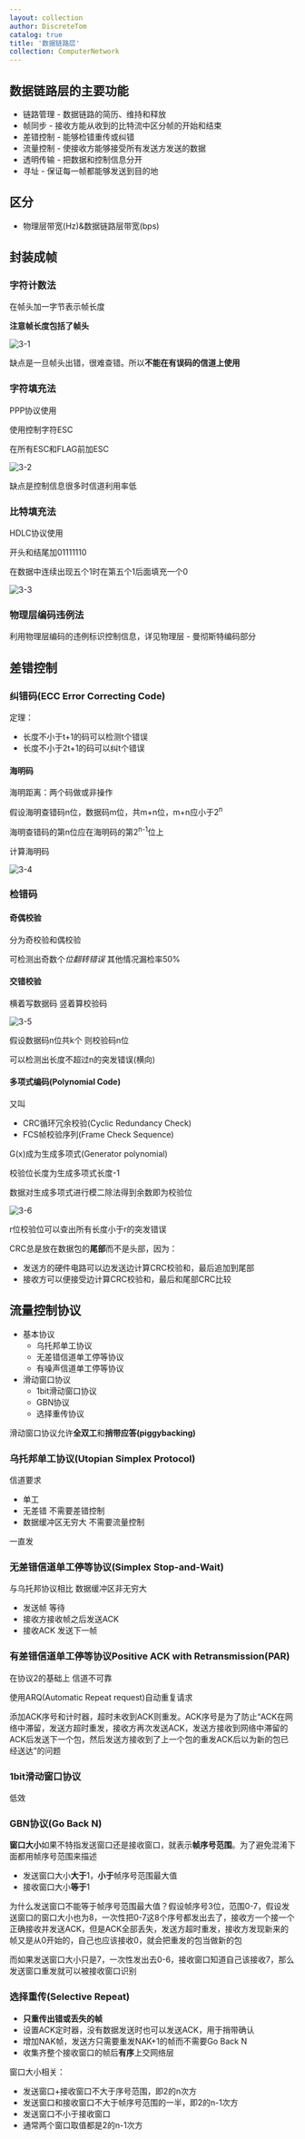```yaml
---
layout: collection
author: DiscreteTom
catalog: true
title: '数据链路层'
collection: ComputerNetwork
---
```


## 数据链路层的主要功能

- 链路管理 - 数据链路的简历、维持和释放
- 帧同步 - 接收方能从收到的比特流中区分帧的开始和结束
- 差错控制 - 能够检错重传或纠错
- 流量控制 - 使接收方能够接受所有发送方发送的数据
- 透明传输 - 把数据和控制信息分开
- 寻址 - 保证每一帧都能够发送到目的地

## 区分

- 物理层带宽(Hz)&数据链路层带宽(bps)

## 封装成帧

### 字符计数法

在帧头加一字节表示帧长度

**注意帧长度包括了帧头**

![3-1](../img/3-1.png)

缺点是一旦帧头出错，很难查错。所以**不能在有误码的信道上使用**

### 字符填充法

PPP协议使用

使用控制字符ESC

在所有ESC和FLAG前加ESC

![3-2](../img/3-2.png)

缺点是控制信息很多时信道利用率低

### 比特填充法

HDLC协议使用

开头和结尾加01111110

在数据中连续出现五个1时在第五个1后面填充一个0

![3-3](../img/3-3.png)

### 物理层编码违例法

利用物理层编码的违例标识控制信息，详见物理层 - 曼彻斯特编码部分

## 差错控制

### 纠错码(ECC Error Correcting Code)

定理：
- 长度不小于t+1的码可以检测t个错误
- 长度不小于2t+1的码可以纠t个错误

#### 海明码

海明距离：两个码做或非操作

假设海明查错码n位，数据码m位，共m+n位，m+n应小于2<sup>n</sup>

海明查错码的第n位应在海明码的第2<sup>n-1</sup>位上

计算海明码

![3-4](../img/3-4.png)

### 检错码

#### 奇偶校验

分为奇校验和偶校验

可检测出奇数个*位翻转错误*
其他情况漏检率50%

#### 交错校验

横着写数据码
竖着算校验码

![3-5](../img/3-5.png)

假设数据码n位共k个
则校验码n位

可以检测出长度不超过n的突发错误(横向)

#### 多项式编码(Polynomial Code)

又叫
- CRC循环冗余校验(Cyclic Redundancy Check)
- FCS帧校验序列(Frame Check Sequence)

G(x)成为生成多项式(Generator polynomial)

校验位长度为生成多项式长度-1

数据对生成多项式进行模二除法得到余数即为校验位

![3-6](../img/3-6.png)

r位校验位可以查出所有长度小于r的突发错误

CRC总是放在数据包的**尾部**而不是头部，因为：
- 发送方的硬件电路可以边发送边计算CRC校验和，最后追加到尾部
- 接收方可以便接受边计算CRC校验和，最后和尾部CRC比较

## 流量控制协议

- 基本协议
	- 乌托邦单工协议
	- 无差错信道单工停等协议
	- 有噪声信道单工停等协议
- 滑动窗口协议
	- 1bit滑动窗口协议
	- GBN协议
	- 选择重传协议

滑动窗口协议允许**全双工**和**捎带应答(piggybacking)**

### 乌托邦单工协议(Utopian Simplex Protocol)

信道要求
- 单工
- 无差错 不需要差错控制
- 数据缓冲区无穷大 不需要流量控制

一直发

### 无差错信道单工停等协议(Simplex Stop-and-Wait)

与乌托邦协议相比 数据缓冲区非无穷大

- 发送帧 等待
- 接收方接收帧之后发送ACK
- 接收ACK 发送下一帧

### 有差错信道单工停等协议Positive ACK with Retransmission(PAR)

在协议2的基础上 信道不可靠

使用ARQ(Automatic Repeat request)自动重复请求

添加ACK序号和计时器，超时未收到ACK则重发。ACK序号是为了防止“ACK在网络中滞留，发送方超时重发，接收方再次发送ACK，发送方接收到网络中滞留的ACK后发送下一个包，然后发送方接收到了上一个包的重发ACK后以为新的包已经送达”的问题

### 1bit滑动窗口协议

低效

### GBN协议(Go Back N)

**窗口大小**如果不特指发送窗口还是接收窗口，就表示**帧序号范围**。为了避免混淆下面都用帧序号范围来描述

- 发送窗口大小**大于**1，**小于**帧序号范围最大值
- 接收窗口大小**等于**1

为什么发送窗口不能等于帧序号范围最大值？假设帧序号3位，范围0-7，假设发送窗口的窗口大小也为8，一次性把0-7这8个序号都发出去了，接收方一个接一个正确接收并发送ACK，但是ACK全部丢失，发送方超时重发，接收方发现新来的帧又是从0开始的，自己也应该接收0，就会把重发的包当做新的包

而如果发送窗口大小只是7，一次性发出去0-6，接收窗口知道自己该接收7，那么发送窗口重发就可以被接收窗口识别

### 选择重传(Selective Repeat)

- **只重传出错或丢失的帧**
- 设置ACK定时器，没有数据发送时也可以发送ACK，用于捎带确认
- 增加NAK帧，发送方只需要重发NAK+1的帧而不需要Go Back N
- 收集齐整个接收窗口的帧后**有序**上交网络层

窗口大小相关：
- 发送窗口+接收窗口不大于序号范围，即2的n次方
- 发送窗口和接收窗口不大于帧序号范围的一半，即2的n-1次方
- 发送窗口不小于接收窗口
- 通常两个窗口取值都是2的n-1次方

